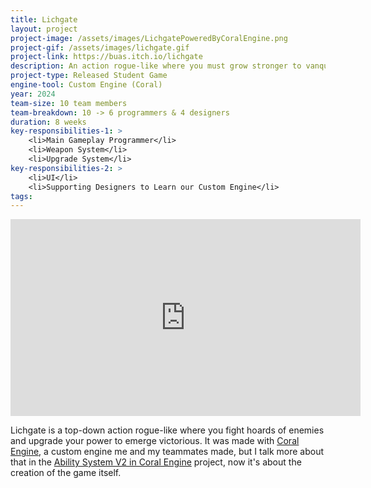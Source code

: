 ```yaml
---
title: Lichgate
layout: project
project-image: /assets/images/LichgatePoweredByCoralEngine.png
project-gif: /assets/images/lichgate.gif
project-link: https://buas.itch.io/lichgate
description: An action rogue-like where you must grow stronger to vanquish the undead.
project-type: Released Student Game
engine-tool: Custom Engine (Coral)
year: 2024
team-size: 10 team members
team-breakdown: 10 -> 6 programmers & 4 designers
duration: 8 weeks
key-responsibilities-1: >
    <li>Main Gameplay Programmer</li>
    <li>Weapon System</li>
    <li>Upgrade System</li>
key-responsibilities-2: >
    <li>UI</li>
    <li>Supporting Designers to Learn our Custom Engine</li>
tags:
---
```


<div class="has-text-centered">
    <iframe width="560" height="315" src="https://www.youtube.com/embed/QzNdgcYAYl4?si=wdbvH2UHfL4PfGgw" title="YouTube video player" frameborder="0" allow="accelerometer; autoplay; clipboard-write; encrypted-media; gyroscope; picture-in-picture; web-share" referrerpolicy="strict-origin-when-cross-origin" allowfullscreen=""></iframe>
</div>

Lichgate is a top-down action rogue-like where you fight hoards of enemies and upgrade your power to emerge victorious. It was made with [Coral Engine](https://github.com/GuusKemperman/CoralEngine), a custom engine me and my teammates made, but I talk more about that in the [Ability System V2 in Coral Engine](../projects/AbilitySystemV2CoralEngine) project, now it's about the creation of the game itself.